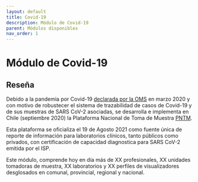 ```yaml
---
layout: default
title: Covid-19
description: Módulo de Covid-19
parent: Módulos disponibles
nav_order: 1
---
```


# Módulo de Covid-19

## Reseña 

Debido a la pandemia por Covid-19 [declarada por la OMS](https://www.who.int/es/director-general/speeches/detail/who-director-general-s-opening-remarks-at-the-media-briefing-on-covid-19---11-march-2020) en marzo 2020 y con motivo de robustecer el sistema de trazabilidad de casos de Covid-19 y de sus muestras de SARS CoV-2 asociadas, se desarrolla e implementa en Chile (septiembre 2020) la Plataforma Nacional de Toma de Muestra [PNTM](https://tomademuestras.minsal.cl). 

Esta plataforma se oficializa el 19 de Agosto 2021 como fuente única de reporte de información para laboratorios clínicos, tanto públicos como privados, con certificación de capacidad diagnostica para SARS CoV-2 emitida por el ISP.

Este módulo, comprende hoy en día más de XX profesionales, XX unidades tomadoras de muestra, XX laboratorios y XX perfiles de visualizadores desglosados en comunal, provincial, regional y nacional.



